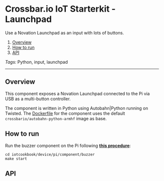 # Crossbar.io IoT Starterkit - Launchpad

Use a Novation Launchpad as an input with lots of buttons.

1. [Overview](#overview)
2. [How to run](#how-to-run)
3. [API](#api)

*Tags:* Python, input, launchpad

---

## Overview

This component exposes a Novation Launchpad connected to the Pi via USB as a multi-button controller.

The component is written in Python using Autobahn|Python running on Twisted. The [Dockerfile](Dockerfile) for the component uses the default `crossbario/autobahn-python-armhf` image as base.

## How to run

Run the buzzer component on the Pi following **[this procedure](https://github.com/crossbario/iotcookbook/tree/master/device/pi/components#how-to-run)**:

```console
cd iotcookbook/device/pi/component/buzzer
make start
```




## API
